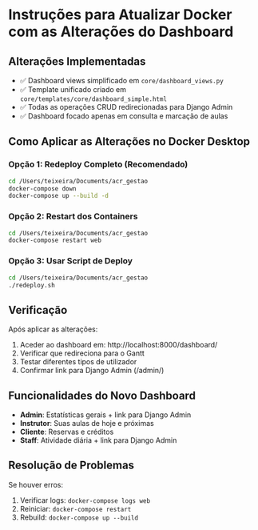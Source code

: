 # Instruções para Atualizar Docker com as Alterações do Dashboard

## Alterações Implementadas
- ✅ Dashboard views simplificado em `core/dashboard_views.py`
- ✅ Template unificado criado em `core/templates/core/dashboard_simple.html`
- ✅ Todas as operações CRUD redirecionadas para Django Admin
- ✅ Dashboard focado apenas em consulta e marcação de aulas

## Como Aplicar as Alterações no Docker Desktop

### Opção 1: Redeploy Completo (Recomendado)
```bash
cd /Users/teixeira/Documents/acr_gestao
docker-compose down
docker-compose up --build -d
```

### Opção 2: Restart dos Containers
```bash
cd /Users/teixeira/Documents/acr_gestao
docker-compose restart web
```

### Opção 3: Usar Script de Deploy
```bash
cd /Users/teixeira/Documents/acr_gestao
./redeploy.sh
```

## Verificação
Após aplicar as alterações:
1. Aceder ao dashboard em: http://localhost:8000/dashboard/
2. Verificar que redireciona para o Gantt
3. Testar diferentes tipos de utilizador
4. Confirmar link para Django Admin (/admin/)

## Funcionalidades do Novo Dashboard
- **Admin**: Estatísticas gerais + link para Django Admin
- **Instrutor**: Suas aulas de hoje e próximas
- **Cliente**: Reservas e créditos
- **Staff**: Atividade diária + link para Django Admin

## Resolução de Problemas
Se houver erros:
1. Verificar logs: `docker-compose logs web`
2. Reiniciar: `docker-compose restart`
3. Rebuild: `docker-compose up --build`
